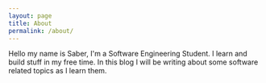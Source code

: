 ```yaml
---
layout: page
title: About
permalink: /about/
---
```


Hello my name is Saber, I'm a Software Engineering Student. I learn and build stuff in my free time. In this blog I will be writing about some software related topics as I learn them.


